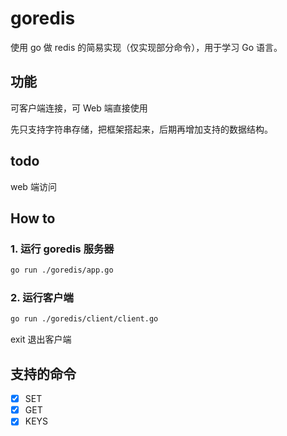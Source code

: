 # goredis 

使用 go 做 redis 的简易实现（仅实现部分命令），用于学习 Go 语言。

## 功能

可客户端连接，可 Web 端直接使用

先只支持字符串存储，把框架搭起来，后期再增加支持的数据结构。

## todo

web 端访问

## How to

### 1. 运行 goredis 服务器

```sh
go run ./goredis/app.go
```

### 2. 运行客户端

```sh
go run ./goredis/client/client.go
```
exit 退出客户端

## 支持的命令

- [x] SET
- [x] GET
- [x] KEYS